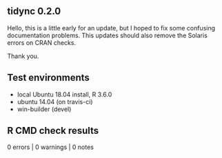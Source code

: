 ## tidync 0.2.0

Hello, this is a little early for an update, but I hoped to fix some
confusing documentation problems. This updates should also remove the Solaris errors on CRAN checks. 

Thank you. 

## Test environments
* local Ubuntu 18.04 install, R 3.6.0
* ubuntu 14.04 (on travis-ci)
* win-builder (devel)

## R CMD check results

0 errors | 0 warnings | 0 notes

